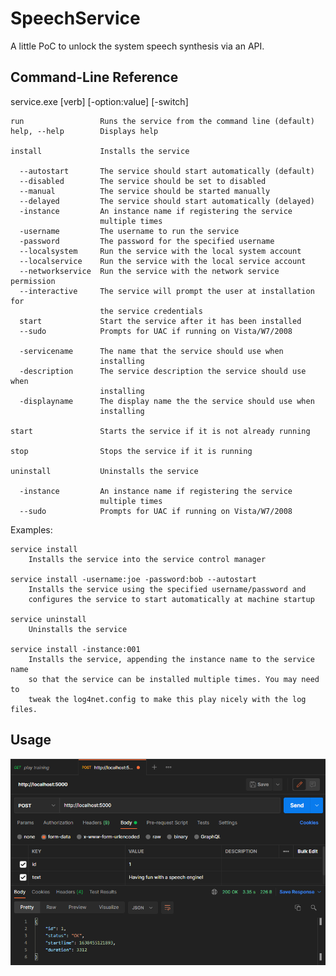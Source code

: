 # SpeechService

A little PoC to unlock the system speech synthesis via an API.

## Command-Line Reference

  service.exe [verb] [-option:value] [-switch]

    run                 Runs the service from the command line (default)
    help, --help        Displays help

    install             Installs the service

      --autostart       The service should start automatically (default)
      --disabled        The service should be set to disabled
      --manual          The service should be started manually
      --delayed         The service should start automatically (delayed)
      -instance         An instance name if registering the service
                        multiple times
      -username         The username to run the service
      -password         The password for the specified username
      --localsystem     Run the service with the local system account
      --localservice    Run the service with the local service account
      --networkservice  Run the service with the network service permission
      --interactive     The service will prompt the user at installation for
                        the service credentials
      start             Start the service after it has been installed
      --sudo            Prompts for UAC if running on Vista/W7/2008

      -servicename      The name that the service should use when
                        installing
      -description      The service description the service should use when
                        installing
      -displayname      The display name the the service should use when
                        installing

    start               Starts the service if it is not already running

    stop                Stops the service if it is running

    uninstall           Uninstalls the service

      -instance         An instance name if registering the service
                        multiple times
      --sudo            Prompts for UAC if running on Vista/W7/2008

Examples:

    service install
        Installs the service into the service control manager

    service install -username:joe -password:bob --autostart
        Installs the service using the specified username/password and
        configures the service to start automatically at machine startup

    service uninstall
        Uninstalls the service

    service install -instance:001
        Installs the service, appending the instance name to the service name
        so that the service can be installed multiple times. You may need to
        tweak the log4net.config to make this play nicely with the log files.


## Usage

![Usage!](/assets/ApiCall.png "Post")